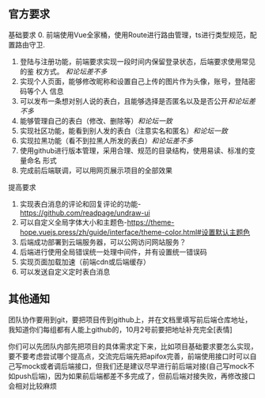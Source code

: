 ## 官方要求

基础要求 0. 前端使用Vue全家桶，使用Route进行路由管理，ts进行类型规范，配置路由守卫.

1. 登陆与注册功能，前端要求实现一段时间内保留登录状态，后端要求使用常见的鉴 权方式。 *和论坛差不多*
2. 实现个人页面，能够修改昵称和设置自己上传的图片作为头像，账号，登陆密码等个人 信息
3. 可以发布一条想对别人说的表白，且能够选择是否匿名以及是否公开*和论坛差不多*
4. 能够管理自己的表白（修改、删除等）*和论坛一致*
5. 实现社区功能，能看到别人发的表白（注意实名和匿名）*和论坛一致*
6. 实现拉黑功能（看不到拉黑人所发的表白）*和论坛差不多*
7. 使用github进行版本管理，采用合理、规范的目录结构，使用易读、标准的变量命名 形式
8. 完成前后端联调，可以用网页展示项目的全部效果

提高要求

1. 实现表白消息的评论和回复评论的功能-https://github.com/readpage/undraw-ui
2. 可以自定义全局字体大小和主题色-https://theme-hope.vuejs.press/zh/guide/interface/theme-color.html#设置默认主题色
3. 后端成功部署到云端服务器，可以公网访问网站服务？
4. 后端进行使用全局错误统一处理中间件，并有设置统一错误码
5. 实现页面加载加速（前端cdn或后端缓存）
6. 可以发送自定义定时表白消息

## 其他通知

团队协作要用到git，要把项目传到github上，并在文档里填写前后端仓库地址，我知道你们每组都有人能上github的，10月2号前要把地址补充完全[表情]

你们可以先团队内部先把项目的具体需求定下来，比如项目基础要求要怎么实现，要不要考虑尝试哪个提高点，交流完后端先把apifox完善，前端使用接口时可以自己写mock或者调后端接口，但我们还是建议尽早进行前后端对接(自己写mock不如push后端)，因为如果前后端都差不多完成了，但前后端对接失败，再修改接口会相对比较麻烦
